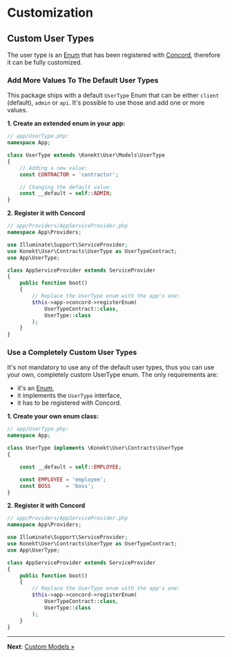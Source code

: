 # Customization

## Custom User Types

The user type is an [Enum](https://konekt.dev/enum) that has been registered with
[Concord](https://konekt.dev/concord/1.3/enums), therefore it can be fully customized.

### Add More Values To The Default User Types

This package ships with a default `UserType` Enum that can be either `client` (default), `admin` or
`api`. It's possible to use those and add one or more values.

**1. Create an extended enum in your app:**

```php
// app/UserType.php:
namespace App;

class UserType extends \Konekt\User\Models\UserType
{
    // Adding a new value:
    const CONTRACTOR = 'contractor';

    // Changing the default value:
    const __default = self::ADMIN;
}
```

**2. Register it with Concord**

```php
// app/Providers/AppServiceProvider.php
namespace App\Providers;

use Illuminate\Support\ServiceProvider;
use Konekt\User\Contracts\UserType as UserTypeContract;
use App\UserType;

class AppServiceProvider extends ServiceProvider
{
    public function boot()
    {
        // Replace the UserType enum with the app's one:
        $this->app->concord->registerEnum(
            UserTypeContract::class,
            UserType::class
        );
    }
}
```

### Use a Completely Custom User Types

It's not mandatory to use any of the default user types, thus you can use your own, completely
custom UserType enum. The only requirements are:
- it's an [Enum](https://konekt.dev/enum),
- it implements the `UserType` interface,
- it has to be registered with Concord.

**1. Create your own enum class:**

```php
// app/UserType.php:
namespace App;

class UserType implements \Konekt\User\Contracts\UserType
{

    const __default = self::EMPLOYEE;

    const EMPLOYEE = 'employee';
    const BOSS     = 'boss';
}
```

**2. Register it with Concord**

```php
// app/Providers/AppServiceProvider.php
namespace App\Providers;

use Illuminate\Support\ServiceProvider;
use Konekt\User\Contracts\UserType as UserTypeContract;
use App\UserType;

class AppServiceProvider extends ServiceProvider
{
    public function boot()
    {
        // Replace the UserType enum with the app's one:
        $this->app->concord->registerEnum(
            UserTypeContract::class,
            UserType::class
        );
    }
}
```

---

**Next**: [Custom Models &raquo;](models.md)
